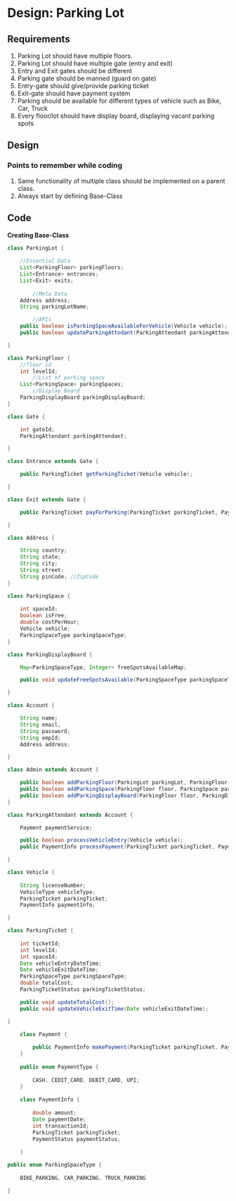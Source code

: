 # Design: Parking Lot
## Requirements
1. Parking Lot should have multiple floors.
2. Parking Lot should have multiple gate (entry and exit)
3. Entry and Exit gates should be different
4. Parking gate should be manned (guard on gate)
5. Entry-gate should give/provide parking ticket
6. Exit-gate should have payment system
7. Parking should be available for different types of vehicle such as Bike, Car, Truck
8. Every floor/lot should have display board, displaying vacant parking spots

## Design
### Points to remember while coding
1. Same functionality of multiple class should be implemented on a parent class.
2. Always start by defining Base-Class


## Code

**Creating Base-Class**
```java
class ParkingLot {
    
	//Essential Data
	List<ParkingFloor> parkingFloors;
	List<Entrance> entrances;
	List<Exit> exits;
    
        //Meta Data
	Address address;
	String parkingLotName;

        //APIs
	public boolean isParkingSpaceAvailableForVehicle(Vehicle vehicle);
	public boolean updateParkingAttndant(ParkingAttendant parkingAttendant, int gateId)

}
```
```java
class ParkingFloor {
	//floor id
	int levelId;
        //List of parking space
	List<ParkingSpace> parkingSpaces;
        //Display Board
	ParkingDisplayBoard parkingDisplayBoard;
}
```
```java
class Gate {

	int gateId;
	ParkingAttendant parkingAttendant;

}

class Entrance extends Gate {

	public ParkingTicket getParkingTicket(Vehicle vehicle);

}

class Exit extends Gate {

	public ParkingTicket payForParking(ParkingTicket parkingTicket, PaymentType paymentType);

}
```

```java
class Address {

	String country;
	String state;
	String city;
	String street;
	String pinCode; //ZipCode
}
```
```java
class ParkingSpace {
	
	int spaceId;
	boolean isFree;
	double costPerHour;
	Vehicle vehicle;
	ParkingSpaceType parkingSpaceType;
}
```

```java
class ParkingDisplayBoard {

	Map<ParkingSpaceType, Integer> freeSpotsAvailableMap;

	public void updateFreeSpotsAvailable(ParkingSpaceType parkingSpaceType, int spaces);

}
```

```java
class Account {

	String name;
	String email;
	String password;
	String empId;
	Address address;

}

class Admin extends Account {

	public boolean addParkingFloor(ParkingLot parkingLot, ParkingFloor floor);
	public boolean addParkingSpace(ParkingFloor floor, ParkingSpace parkingSpace);
	public boolean addParkingDisplayBoard(ParkingFloor floor, ParkingDisplayBoard parkingDisplayBoard);
}

class ParkingAttendant extends Account {

	Payment paymentService;

	public boolean processVehicleEntry(Vehicle vehicle);
	public PaymentInfo processPayment(ParkingTicket parkingTicket, PaymentType paymentType);

}

```

```java
class Vehicle {
	
	String licenseNumber;
	VehicleType vehicleType;
	ParkingTicket parkingTicket;
	PaymentInfo paymentInfo;

}
```

```java
class ParkingTicket {
	
	int ticketId;
	int levelId;
	int spaceId;
	Date vehicleEntryDateTime;
	Date vehicleExitDateTime;
	ParkingSpaceType parkingSpaceType;
	double totalCost;
	ParkingTicketStatus parkingTicketStatus;

	public void updateTotalCost();
	public void updateVehicleExitTime(Date vehicleExitDateTime);

} 
```
```java
    class Payment {
    
        public PaymentInfo makePayment(ParkingTicket parkingTicket, PaymentType paymentType);
    }
    
    public enum PaymentType {
    
        CASH, CEDIT_CARD, DEBIT_CARD, UPI;
    }
    
    class PaymentInfo {
    
        double amount;
        Date paymentDate;
        int transactionId;
        ParkingTicket parkingTicket;
        PaymentStatus paymentStatus;
    
    }
```
```java
public enum ParkingSpaceType {
	
	BIKE_PARKING, CAR_PARKING, TRUCK_PARKING

}
```

